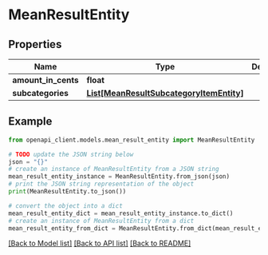 # MeanResultEntity


## Properties

Name | Type | Description | Notes
------------ | ------------- | ------------- | -------------
**amount_in_cents** | **float** |  | 
**subcategories** | [**List[MeanResultSubcategoryItemEntity]**](MeanResultSubcategoryItemEntity.md) |  | [optional] 

## Example

```python
from openapi_client.models.mean_result_entity import MeanResultEntity

# TODO update the JSON string below
json = "{}"
# create an instance of MeanResultEntity from a JSON string
mean_result_entity_instance = MeanResultEntity.from_json(json)
# print the JSON string representation of the object
print(MeanResultEntity.to_json())

# convert the object into a dict
mean_result_entity_dict = mean_result_entity_instance.to_dict()
# create an instance of MeanResultEntity from a dict
mean_result_entity_from_dict = MeanResultEntity.from_dict(mean_result_entity_dict)
```
[[Back to Model list]](../README.md#documentation-for-models) [[Back to API list]](../README.md#documentation-for-api-endpoints) [[Back to README]](../README.md)


